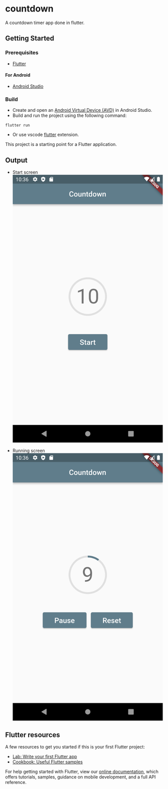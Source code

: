 # countdown

A countdown timer app done in flutter.

## Getting Started
### Prerequisites
* [Flutter](https://docs.flutter.dev/get-started/install)
#### For Android
* [Android Studio](https://developer.android.com/studio)

### Build
* Create and open an [Android Virtual Device (AVD)](https://developer.android.com/studio/run/managing-avds) in Android Studio.
* Build and run the project using the following command:
```
flutter run
```
* Or use vscode [flutter](https://marketplace.visualstudio.com/items?itemName=Dart-Code.flutter) extension.

This project is a starting point for a Flutter application.

## Output
* Start screen\
![](img/start.png)

* Running screen\
![](img/running.png)

## Flutter resources
A few resources to get you started if this is your first Flutter project:

- [Lab: Write your first Flutter app](https://flutter.dev/docs/get-started/codelab)
- [Cookbook: Useful Flutter samples](https://flutter.dev/docs/cookbook)

For help getting started with Flutter, view our
[online documentation](https://flutter.dev/docs), which offers tutorials,
samples, guidance on mobile development, and a full API reference.
